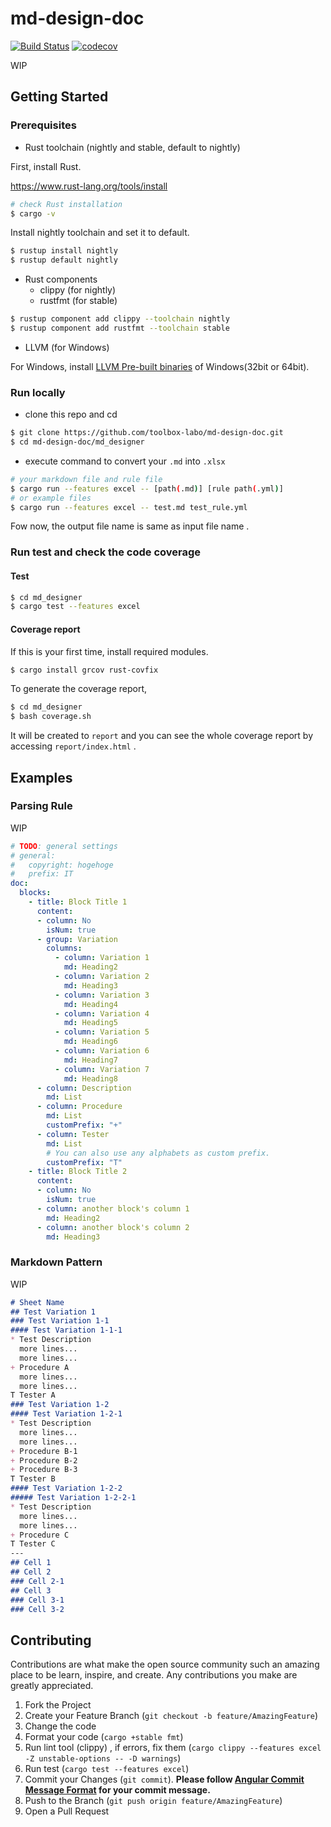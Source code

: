 # md-design-doc
[![Build Status](https://travis-ci.com/toolbox-labo/md-design-doc.svg?branch=master)](https://travis-ci.com/toolbox-labo/md-design-doc) [![codecov](https://codecov.io/gh/toolbox-labo/md-design-doc/branch/master/graph/badge.svg?token=258Z1OJCOY)](https://codecov.io/gh/toolbox-labo/md-design-doc)

WIP

## Getting Started

### Prerequisites

- Rust toolchain (nightly and stable, default to nightly)

First, install Rust.

https://www.rust-lang.org/tools/install

```sh
# check Rust installation
$ cargo -v
```

Install nightly toolchain and set it to default.

```sh
$ rustup install nightly
$ rustup default nightly
```

- Rust components
  - clippy (for nightly)
  - rustfmt (for stable)

```sh
$ rustup component add clippy --toolchain nightly
$ rustup component add rustfmt --toolchain stable
```

- LLVM (for Windows)

For Windows, install [LLVM Pre-built binaries](https://releases.llvm.org/download.html#11.0.0) of Windows(32bit or 64bit).

### Run locally

- clone this repo and cd

```sh
$ git clone https://github.com/toolbox-labo/md-design-doc.git
$ cd md-design-doc/md_designer
```

- execute command to convert your `.md` into `.xlsx`

```sh
# your markdown file and rule file
$ cargo run --features excel -- [path(.md)] [rule path(.yml)]
# or example files
$ cargo run --features excel -- test.md test_rule.yml
```

Fow now, the output file name is same as input file name .

### Run test and check the code coverage
#### Test

```sh
$ cd md_designer
$ cargo test --features excel
```

#### Coverage report

If this is your first time, install required modules.

```sh
$ cargo install grcov rust-covfix
```

To generate the coverage report,

```sh
$ cd md_designer
$ bash coverage.sh
```

It will be created to `report` and you can see the whole coverage report by accessing `report/index.html` .

## Examples

### Parsing Rule

WIP

```yml
# TODO: general settings
# general:
#   copyright: hogehoge
#   prefix: IT
doc:
  blocks:
    - title: Block Title 1
      content:
      - column: No
        isNum: true
      - group: Variation
        columns:
          - column: Variation 1
            md: Heading2
          - column: Variation 2
            md: Heading3
          - column: Variation 3
            md: Heading4
          - column: Variation 4
            md: Heading5
          - column: Variation 5
            md: Heading6
          - column: Variation 6
            md: Heading7
          - column: Variation 7
            md: Heading8
      - column: Description
        md: List
      - column: Procedure
        md: List
        customPrefix: "+"
      - column: Tester
        md: List
        # You can also use any alphabets as custom prefix.
        customPrefix: "T"
    - title: Block Title 2
      content:
      - column: No
        isNum: true
      - column: another block's column 1
        md: Heading2
      - column: another block's column 2
        md: Heading3
```

### Markdown Pattern

WIP

```markdown
# Sheet Name
## Test Variation 1
### Test Variation 1-1
#### Test Variation 1-1-1
* Test Description
  more lines...
  more lines...
+ Procedure A
  more lines...
  more lines...
T Tester A
### Test Variation 1-2
#### Test Variation 1-2-1
* Test Description
  more lines...
  more lines...
+ Procedure B-1
+ Procedure B-2
+ Procedure B-3
T Tester B
#### Test Variation 1-2-2
##### Test Variation 1-2-2-1
* Test Description
  more lines...
  more lines...
+ Procedure C
T Tester C
---
## Cell 1
## Cell 2
### Cell 2-1
## Cell 3
### Cell 3-1
### Cell 3-2
```

## Contributing
Contributions are what make the open source community such an amazing place to be learn, inspire, and create. Any contributions you make are greatly appreciated.

1. Fork the Project
1. Create your Feature Branch (`git checkout -b feature/AmazingFeature`)
1. Change the code
1. Format your code (`cargo +stable fmt`)
1. Run lint tool (clippy) , if errors, fix them (`cargo clippy --features excel -Z unstable-options -- -D warnings`)
1. Run test (`cargo test --features excel`)
1. Commit your Changes (`git commit`). **Please follow [Angular Commit Message Format](https://github.com/angular/angular/blob/master/CONTRIBUTING.md#-commit-message-format) for your commit message.**
1. Push to the Branch (`git push origin feature/AmazingFeature`)
1. Open a Pull Request

